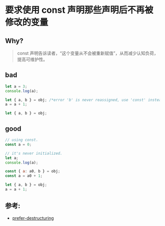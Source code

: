 # 要求使用 const 声明那些声明后不再被修改的变量

## Why?

> const 声明告诉读者，“这个变量从不会被重新赋值”，从而减少认知负荷，提高可维护性。

## bad

```js
let a = 3;
console.log(a);

let { a, b } = obj; /*error 'b' is never reassigned, use 'const' instead.*/
a = a + 1;

let { a, b } = obj;
```

## good

```js
// using const.
const a = 0;

// it's never initialized.
let a;
console.log(a);

const { a: a0, b } = obj;
const a = a0 + 1;

let { a, b } = obj;
a = a + 1;
```

## 参考:

- [prefer-destructuring](https://eslint.org/docs/rules/prefer-destructuring)
